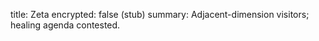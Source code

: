 title: Zeta
encrypted: false (stub)
summary: Adjacent-dimension visitors; healing agenda contested.
